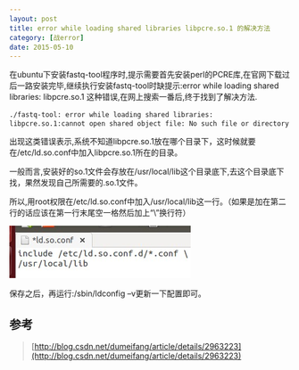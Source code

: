 ```yaml
---
layout: post
title: error while loading shared libraries libpcre.so.1 的解决方法 
category: [战error]
date: 2015-05-10
---
```


在ubuntu下安装fastq-tool程序时,提示需要首先安装perl的PCRE库,在官网下载过后一路安装完毕,继续执行安装fastq-tool时缺提示:error while loading shared 
libraries: libpcre.so.1 这种错误,在网上搜索一番后,终于找到了解决方法.
 
	./fastq-tool: error while loading shared libraries: libpcre.so.1:cannot open shared object file: No such file or directory

出现这类错误表示,系统不知道libpcre.so.1放在哪个目录下，这时候就要在/etc/ld.so.conf中加入libpcre.so.1所在的目录。
<!-- more -->
一般而言,安装好的so.1文件会存放在/usr/local/lib这个目录底下,去这个目录底下找，果然发现自己所需要的.so.1文件。

所以,用root权限在/etc/ld.so.conf中加入/usr/local/lib这一行。（如果是加在第二行的话应该在第一行末尾空一格然后加上“\”换行符）

![error](/images/20150510.jpg)

保存之后，再运行:/sbin/ldconfig –v更新一下配置即可。

## 参考
> [http://blog.csdn.net/dumeifang/article/details/2963223](http://blog.csdn.net/dumeifang/article/details/2963223)

